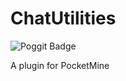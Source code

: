 # ChatUtilities

![Poggit Badge](https://poggit.pmmp.io/ci.badge/HimbeersaftLP/ChatUtilities/ChatUtilities)

A plugin for PocketMine
